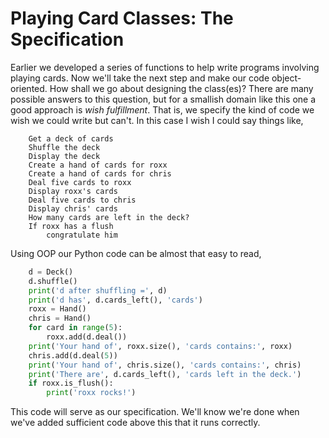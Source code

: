 # Playing Card Classes: The Specification

Earlier we developed a series of functions to help write programs
involving playing cards. Now we'll take the next step and make our code
object-oriented. How shall we go about designing the class(es)? There
are many possible answers to this question, but for a smallish domain
like this one a good approach is _wish fulfillment_. That is, we specify
the kind of code we wish we could write but can't. In this case I wish
I could say things like,

```plaintext
    Get a deck of cards
    Shuffle the deck
    Display the deck
    Create a hand of cards for roxx
    Create a hand of cards for chris
    Deal five cards to roxx
    Display roxx's cards
    Deal five cards to chris
    Display chris' cards
    How many cards are left in the deck?
    If roxx has a flush
        congratulate him
```

Using OOP our Python code can be almost that easy to read,

```python
    d = Deck()
    d.shuffle()
    print('d after shuffling =', d)
    print('d has', d.cards_left(), 'cards')
    roxx = Hand()
    chris = Hand()
    for card in range(5):
        roxx.add(d.deal())
    print('Your hand of', roxx.size(), 'cards contains:', roxx)
    chris.add(d.deal(5))
    print('Your hand of', chris.size(), 'cards contains:', chris)
    print('There are', d.cards_left(), 'cards left in the deck.')
    if roxx.is_flush():
        print('roxx rocks!')
```

This code will serve as our specification. We'll know we're done when
we've added sufficient code above this that it runs correctly.
